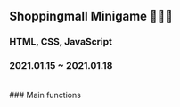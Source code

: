 ## Shoppingmall Minigame 👕👖👗
### HTML, CSS, JavaScript
### 2021.01.15 ~ 2021.01.18
<br>
### Main functions
